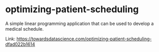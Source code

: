 # optimizing-patient-scheduling
A simple linear programming application that can be used to develop a medical schedule.

Link: https://towardsdatascience.com/optimizing-patient-scheduling-dfad022b1614 
